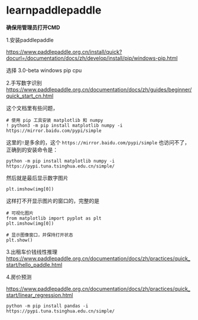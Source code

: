 # learnpaddlepaddle

<b>确保用管理员打开CMD</b>

1.安装paddlepaddle

https://www.paddlepaddle.org.cn/install/quick?docurl=/documentation/docs/zh/develop/install/pip/windows-pip.html

选择
3.0-beta 
windows 
pip 
cpu

2.手写数字识别
https://www.paddlepaddle.org.cn/documentation/docs/zh/guides/beginner/quick_start_cn.html

这个文档里有些问题，

```
# 使用 pip 工具安装 matplotlib 和 numpy
! python3 -m pip install matplotlib numpy -i https://mirror.baidu.com/pypi/simple

```

这里的`!`是多余的，这个 `https://mirror.baidu.com/pypi/simple` 也访问不了，正确到的安装命令是：

```
python -m pip install matplotlib numpy -i https://pypi.tuna.tsinghua.edu.cn/simple/
```

然后就是最后显示数字图片

```
plt.imshow(img[0])
```

这样打不开显示图片的窗口的，完整的是

```
# 可视化图片
from matplotlib import pyplot as plt
plt.imshow(img[0])

# 显示图像窗口，并保持打开状态
plt.show()
```

3.出租车价钱线性推理
https://www.paddlepaddle.org.cn/documentation/docs/zh/practices/quick_start/hello_paddle.html

4.房价预测

https://www.paddlepaddle.org.cn/documentation/docs/zh/practices/quick_start/linear_regression.html

```
python -m pip install pandas -i https://pypi.tuna.tsinghua.edu.cn/simple/
```


